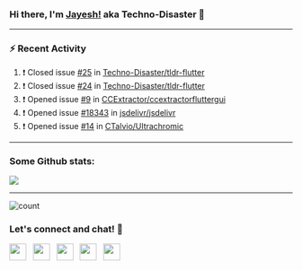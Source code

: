 ### Hi there, I'm [Jayesh!](https://technodisaster.com) aka Techno-Disaster 👋


---

### :zap: Recent Activity

<!--START_SECTION:activity-->
1. ❗️ Closed issue [#25](https://github.com//Techno-Disaster/tldr-flutter/issues/25) in [Techno-Disaster/tldr-flutter](https://github.com//Techno-Disaster/tldr-flutter)
2. ❗️ Closed issue [#24](https://github.com//Techno-Disaster/tldr-flutter/issues/24) in [Techno-Disaster/tldr-flutter](https://github.com//Techno-Disaster/tldr-flutter)
3. ❗️ Opened issue [#9](https://github.com//CCExtractor/ccextractorfluttergui/issues/9) in [CCExtractor/ccextractorfluttergui](https://github.com//CCExtractor/ccextractorfluttergui)
4. ❗️ Opened issue [#18343](https://github.com//jsdelivr/jsdelivr/issues/18343) in [jsdelivr/jsdelivr](https://github.com//jsdelivr/jsdelivr)
5. ❗️ Opened issue [#14](https://github.com//CTalvio/Ultrachromic/issues/14) in [CTalvio/Ultrachromic](https://github.com//CTalvio/Ultrachromic)
<!--END_SECTION:activity-->

---

### Some Github stats:

<a href="https://github.com/anuraghazra/github-readme-stats">
  <img align="center" src="https://github-readme-stats.vercel.app/api?username=Techno-Disaster&include_all_commits=false&count_private=true&show_icons=true&icon_color=f3437a&bg_color=30,f2ffe6,e6ffff" />
</a>

---

![count](https://komarev.com/ghpvc/?username=Techno-Disaster)


### Let's connect and chat! :incoming_envelope:

<p>
 <a href="https://gitlab.com/Techno-Disaster"><img height="30" src="https://img.shields.io/badge/gitlab-FCA121.svg??&style=for-the-badge&logo=gitlab"></a>&nbsp;&nbsp;
<a href="https://twitter.com/techno_disaster"><img height="30" src="https://img.shields.io/badge/twitter-%231DA1F2.svg?&style=for-the-badge&logo=twitter&logoColor=white"></a>&nbsp;&nbsp;
<a href="mailto:nirvejayesh@gmail.com"><img height="30" src="https://img.shields.io/badge/gmail-c14438?&style=for-the-badge&logo=gmail&logoColor=white"></a>&nbsp;&nbsp;
<a href="https://t.me/techno_disaster"><img height="30" src="https://img.shields.io/badge/telegram-blue?&style=for-the-badge&logo=telegram&logoColor=white" /></a>&nbsp;&nbsp;
<a href="https://www.linkedin.com/in/techno-disaster/"><img height="30" src="https://img.shields.io/badge/linkedin-blue.svg?&style=for-the-badge&logo=linkedin&logoColor=white"></a>&nbsp;&nbsp;

</p>
